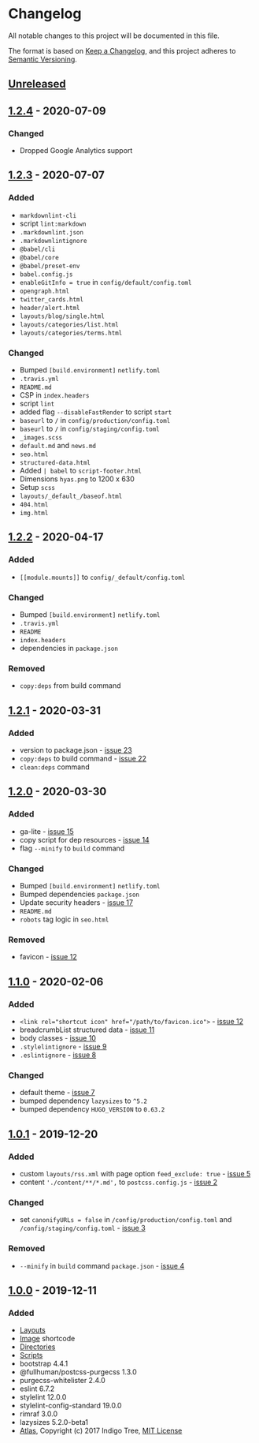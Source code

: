 # Changelog

All notable changes to this project will be documented in this file.

The format is based on [Keep a Changelog](https://keepachangelog.com/en/1.0.0/),
and this project adheres to [Semantic Versioning](https://semver.org/spec/v2.0.0.html).

## [Unreleased]

## [1.2.4] - 2020-07-09

### Changed

- Dropped Google Analytics support

## [1.2.3] - 2020-07-07

### Added

- `markdownlint-cli`
- script `lint:markdown`
- `.markdownlint.json`
- `.markdownlintignore`
- `@babel/cli`
- `@babel/core`
- `@babel/preset-env`
- `babel.config.js`
- `enableGitInfo = true` in `config/default/config.toml`
- `opengraph.html`
- `twitter_cards.html`
- `header/alert.html`
- `layouts/blog/single.html`
- `layouts/categories/list.html`
- `layouts/categories/terms.html`

### Changed

- Bumped `[build.environment]` `netlify.toml`
- `.travis.yml`
- `README.md`
- CSP in `index.headers`
- script `lint`
- added flag `--disableFastRender` to script `start`
- `baseurl` to `/` in `config/production/config.toml`
- `baseurl` to `/` in `config/staging/config.toml`
- `_images.scss`
- `default.md` and `news.md`
- `seo.html`
- `structured-data.html`
- Added `| babel` to `script-footer.html`
- Dimensions `hyas.png` to 1200 x 630
- Setup `scss`
- `layouts/_default_/baseof.html`
- `404.html`
- `img.html`

## [1.2.2] - 2020-04-17

### Added

- `[[module.mounts]]` to `config/_default/config.toml`

### Changed

- Bumped `[build.environment]` `netlify.toml`
- `.travis.yml`
- `README`
- `index.headers`
- dependencies in `package.json`

### Removed

- `copy:deps` from build command

## [1.2.1] - 2020-03-31

### Added

- version to package.json - [issue 23](https://github.com/h-enk/hyas/issues/23)
- `copy:deps` to build command - [issue 22](https://github.com/h-enk/hyas/issues/22)
- `clean:deps` command

## [1.2.0] - 2020-03-30

### Added

- ga-lite - [issue 15](https://github.com/h-enk/hyas/issues/15)
- copy script for dep resources - [issue 14](https://github.com/h-enk/hyas/issues/14)
- flag `--minify` to `build` command

### Changed

- Bumped `[build.environment]` `netlify.toml`
- Bumped dependencies `package.json`
- Update security headers - [issue 17](https://github.com/h-enk/hyas/issues/17)
- `README.md`
- `robots` tag logic in `seo.html`

### Removed

- favicon - [issue 12](https://github.com/h-enk/hyas/issues/12)

## [1.1.0] - 2020-02-06

### Added

- `<link rel="shortcut icon" href="/path/to/favicon.ico">` - [issue 12](https://github.com/h-enk/hyas/issues/12)
- breadcrumbList structured data - [issue 11](https://github.com/h-enk/hyas/issues/11)
- body classes - [issue 10](https://github.com/h-enk/hyas/issues/10)
- `.stylelintignore` - [issue 9](https://github.com/h-enk/hyas/issues/9)
- `.eslintignore` - [issue 8](https://github.com/h-enk/hyas/issues/8)

### Changed

- default theme - [issue 7](https://github.com/h-enk/hyas/issues/7)
- bumped dependency `lazysizes` to `^5.2`
- bumped dependency `HUGO_VERSION` to `0.63.2`

## [1.0.1] - 2019-12-20

### Added

- custom `layouts/rss.xml` with page option `feed_exclude: true` - [issue 5](https://github.com/h-enk/hyas/issues/5)
- content `'./content/**/*.md',` to `postcss.config.js` - [issue 2](https://github.com/h-enk/hyas/issues/2)

### Changed

- set `canonifyURLs = false` in `/config/production/config.toml` and `/config/staging/config.toml` - [issue 3](https://github.com/h-enk/hyas/issues/3)

### Removed

- `--minify` in `build` command `package.json` - [issue 4](https://github.com/h-enk/hyas/issues/4)

## [1.0.0] - 2019-12-11

### Added

- [Layouts](https://github.com/h-enk/hyas/tree/master/layouts)
- [Image](https://github.com/h-enk/hyas/blob/master/layouts/shortcodes/img.html) shortcode
- [Directories](https://github.com/h-enk/hyas#theme-structure)
- [Scripts](https://github.com/h-enk/hyas/blob/master/package.json)
- bootstrap 4.4.1
- @fullhuman/postcss-purgecss 1.3.0
- purgecss-whitelister 2.4.0
- eslint 6.7.2
- stylelint 12.0.0
- stylelint-config-standard 19.0.0
- rimraf 3.0.0
- lazysizes 5.2.0-beta1
- [Atlas](https://github.com/indigotree/atlas), Copyright (c) 2017 Indigo Tree, [MIT License](https://github.com/indigotree/atlas/blob/master/LICENSE)

[Unreleased]: https://github.com/h-enk/hyas/compare/v1.2.4...HEAD
[1.2.4]: https://github.com/h-enk/hyas/releases/tag/v1.2.4
[1.2.3]: https://github.com/h-enk/hyas/releases/tag/v1.2.3
[1.2.2]: https://github.com/h-enk/hyas/releases/tag/v1.2.2
[1.2.1]: https://github.com/h-enk/hyas/releases/tag/v1.2.1
[1.2.0]: https://github.com/h-enk/hyas/releases/tag/v1.2.0
[1.1.0]: https://github.com/h-enk/hyas/releases/tag/v1.1.0
[1.0.1]: https://github.com/h-enk/hyas/releases/tag/v1.0.1
[1.0.0]: https://github.com/h-enk/hyas/releases/tag/v1.0.0
